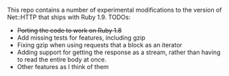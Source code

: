 This repo contains a number of experimental modifications to the version of Net::HTTP that ships with Ruby 1.9. TODOs:

* <del>Porting the code to work on Ruby 1.8</del>
* Add missing tests for features, including gzip
* Fixing gzip when using requests that a block as an iterator
* Adding support for getting the response as a stream, rather than having to read the entire body at once.
* Other features as I think of them
